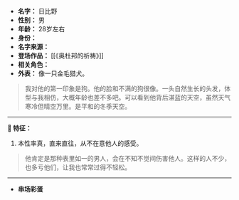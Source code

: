 
- **名字：** 日比野
- **性别：** 男
- **年龄：** 28岁左右
- **身份：** 
- **名字来源：** 
- **登场作品：**  [[《奥杜邦的祈祷》]]
- **相关角色：** 
- **外表：** 像一只金毛猎犬。

> 我对他的第一印象是狗。他的脸和不满的狗很像。一头自然生长的头发，体型与我相仿，大概年龄也差不多吧。可以看到他背后湛蓝的天空，虽然天气寒冷但晴空万里。是平和的冬季天空。

---

**🐶 特征：** 

1. 本性率真，直来直往，从不在意他人的感受。

> 他肯定是那种表里如一的男人，会在不知不觉间伤害他人。这样的人不少，也多亏他们，让我也常常过得不轻松。

---

- **串场彩蛋** 